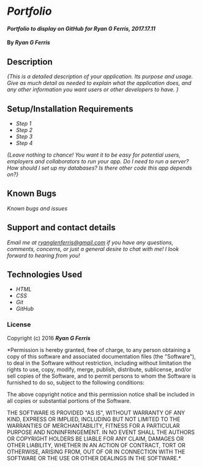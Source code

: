 # _Portfolio_

#### _Portfolio to display on GitHub for Ryan G Ferris, 2017.17.11_

#### By _**Ryan G Ferris**_

## Description

_{This is a detailed description of your application. Its purpose and usage.  Give as much detail as needed to explain what the application does, and any other information you want users or other developers to have. }_

## Setup/Installation Requirements

* _Step 1_
* _Step 2_
* _Step 3_
* _Step 4_

_{Leave nothing to chance! You want it to be easy for potential users, employers and collaborators to run your app. Do I need to run a server? How should I set up my databases? Is there other code this app depends on?}_

## Known Bugs

_Known bugs and issues_

## Support and contact details

_Email me at ryanglenferris@gmail.com if you have any questions, comments, concerns, or just a general desire to chat with me! I look forward to hearing from you!_

## Technologies Used

* _HTML_
* _CSS_
* _Git_
* _GitHub_

### License

Copyright (c) 2016 **_Ryan G Ferris_**

*Permission is hereby granted, free of charge, to any person obtaining a copy of this software and associated documentation files (the "Software"), to deal in the Software without restriction, including without limitation the rights to use, copy, modify, merge, publish, distribute, sublicense, and/or sell copies of the Software, and to permit persons to whom the Software is furnished to do so, subject to the following conditions:

The above copyright notice and this permission notice shall be included in all copies or substantial portions of the Software.

THE SOFTWARE IS PROVIDED "AS IS", WITHOUT WARRANTY OF ANY KIND, EXPRESS OR IMPLIED, INCLUDING BUT NOT LIMITED TO THE WARRANTIES OF MERCHANTABILITY, FITNESS FOR A PARTICULAR PURPOSE AND NONINFRINGEMENT. IN NO EVENT SHALL THE AUTHORS OR COPYRIGHT HOLDERS BE LIABLE FOR ANY CLAIM, DAMAGES OR OTHER LIABILITY, WHETHER IN AN ACTION OF CONTRACT, TORT OR OTHERWISE, ARISING FROM, OUT OF OR IN CONNECTION WITH THE SOFTWARE OR THE USE OR OTHER DEALINGS IN THE SOFTWARE.*

